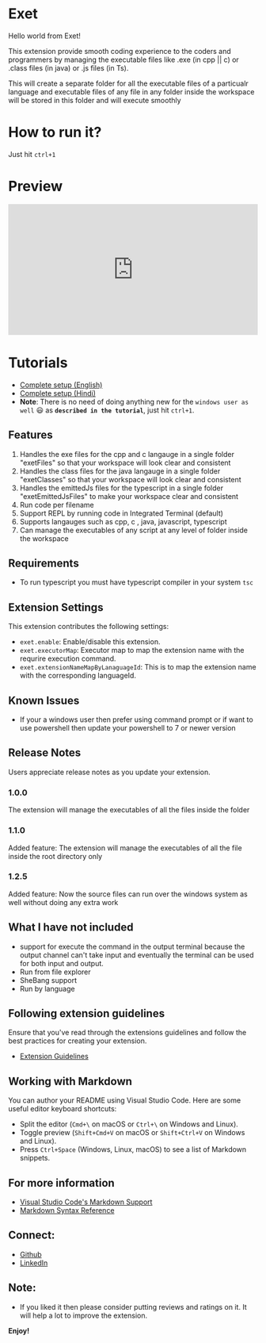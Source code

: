 # Exet 

Hello world from Exet!

This extension provide smooth coding experience to the coders and programmers by managing the executable files like .exe (in cpp || c)
or .class files (in java) or .js files (in Ts).

This will create a separate folder for all the executable files of a particualr language and executable files of any file in any folder inside the workspace will be stored in this folder and will execute smoothly

# How to run it?
Just hit `ctrl+1` 


# Preview

<div style="padding:52.4% 0 0 0;position:relative;"><iframe src="https://player.vimeo.com/video/927382263?badge=0&amp;autopause=0&amp;player_id=0&amp;app_id=58479" frameborder="0" allow="autoplay; fullscreen; picture-in-picture; clipboard-write" style="position:absolute;top:0;left:0;width:100%;height:100%;" title="Exet extensions preview"></iframe></div><script src="https://player.vimeo.com/api/player.js"></script>

# Tutorials
 - [Complete setup (English)](https://www.youtube.com/watch?v=NzduTSxpZ6Y)
 - [Complete setup (Hindi)](https://www.youtube.com/watch?v=XpYY_aEnbJQ)
 - **Note**: There is no need of doing anything new for the `windows user as well` 😃 as **`described in the tutorial`**, just hit `ctrl+1`. 

## Features

1. Handles the exe files for the cpp and c langauge in a single folder "exetFiles" so that your workspace will look clear and consistent
2. Handles the class files for the java langauge in a single folder "exetClasses" so that your workspace will look clear and consistent
3. Handles the emittedJs files for the typescript in a single folder "exetEmittedJsFiles" to make your workspace clear and consistent
4. Run code per filename
5. Support REPL by running code in Integrated Terminal (default)
6. Supports langauges such as cpp, c , java, javascript, typescript
7. Can manage the executables of any script at any level of folder inside the workspace 


## Requirements

- To run typescript you must have typescript compiler in your system `tsc`

## Extension Settings

This extension contributes the following settings:

* `exet.enable`: Enable/disable this extension.
* `exet.executorMap`: Executor map to map the extension name with the requrire execution command.
* `exet.extensionNameMapByLanaguageId`: This is to map the extension name with the corresponding languageId.

## Known Issues

- If your a windows user then prefer using command prompt or if want to use powershell then update your powershell to 7 or newer version 

## Release Notes

Users appreciate release notes as you update your extension.

### 1.0.0

The extension will manage the executables of all the files inside the folder

### 1.1.0

Added feature: The extension will manage the executables of all the file inside the root directory only

### 1.2.5

Added feature: Now the source files can run over the windows system as well without doing any extra work



## What I have not included

- support for execute the command in the output terminal because the output channel can't take input and eventually the terminal can be used for both input and output.
- Run from file explorer 
- SheBang support
- Run by language

## Following extension guidelines

Ensure that you've read through the extensions guidelines and follow the best practices for creating your extension.

* [Extension Guidelines](https://code.visualstudio.com/api/references/extension-guidelines)

## Working with Markdown

You can author your README using Visual Studio Code. Here are some useful editor keyboard shortcuts:

* Split the editor (`Cmd+\` on macOS or `Ctrl+\` on Windows and Linux).
* Toggle preview (`Shift+Cmd+V` on macOS or `Shift+Ctrl+V` on Windows and Linux).
* Press `Ctrl+Space` (Windows, Linux, macOS) to see a list of Markdown snippets.

## For more information

* [Visual Studio Code's Markdown Support](http://code.visualstudio.com/docs/languages/markdown)
* [Markdown Syntax Reference](https://help.github.com/articles/markdown-basics/)


## Connect:

* [Github](https://github.com/Sahityaaryan)
* [LinkedIn](https://www.linkedin.com/in/sahityaaryan/)

## Note:

* If you liked it then please consider putting reviews and ratings on it. It will help a lot to improve the extension.

**Enjoy!**
